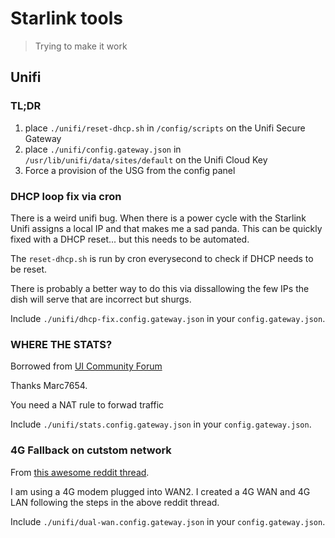 # Starlink tools
> Trying to make it work

## Unifi

### TL;DR

1. place `./unifi/reset-dhcp.sh` in `/config/scripts` on the Unifi Secure Gateway
1. place `./unifi/config.gateway.json` in `/usr/lib/unifi/data/sites/default` on the Unifi Cloud Key
1. Force a provision of the USG from the config panel

### DHCP loop fix via cron

There is a weird unifi bug. When there is a power cycle with the Starlink Unifi assigns a local IP and that makes me a sad panda. This can be quickly fixed with a DHCP reset... but this needs to be automated.

The `reset-dhcp.sh` is run by cron everysecond to check if DHCP needs to be reset.

There is probably a better way to do this via dissallowing the few IPs the dish will
serve that are incorrect but shurgs.

Include `./unifi/dhcp-fix.config.gateway.json` in your `config.gateway.json`.

### WHERE THE STATS?

Borrowed from [UI Community Forum](https://community.ui.com/questions/Starlink-USG-Pro-4-Failover-and-Static-Routes-not-being-honored/29875219-0057-4eed-b85c-704d58cae9f2#answer/db771f1e-155b-4b9f-84a6-87e6e9dfcde0)

Thanks Marc7654.

You need a NAT rule to forwad traffic

Include `./unifi/stats.config.gateway.json` in your `config.gateway.json`.

### 4G Fallback on cutstom network

From [this awesome reddit thread](https://www.reddit.com/r/Starlink/comments/lrnku7/how_to_configure_starlink_with_vlan_and_dedicated/).

I am using a 4G modem plugged into WAN2. I created a 4G WAN and 4G LAN following the steps in the above reddit thread.

Include `./unifi/dual-wan.config.gateway.json` in your `config.gateway.json`.
